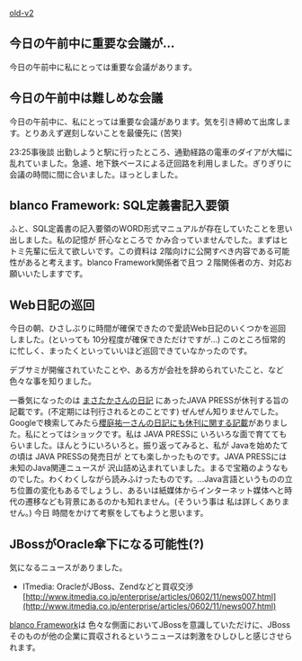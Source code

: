 [old-v2](ig060216-orig.html)

## 今日の午前中に重要な会議が…

今日の午前中に私にとっては重要な会議があります。


## 今日の午前中は難しめな会議

今日の午前中に、私にとっては重要な会議があります。気を引き締めて出席します。とりあえず遅刻しないことを最優先に (苦笑)

23:25事後談 出勤しようと駅に行ったところ、通勤経路の電車のダイアが大幅に乱れていました。急遽、地下鉄ベースによる迂回路を利用しました。ぎりぎりに会議の時間に間に合いました。ほっとしました。

## blanco Framework: SQL定義書記入要領

ふと、SQL定義書の記入要領のWORD形式マニュアルが存在していたことを思い出しました。私の記憶が 肝心なところで かみ合っていませんでした。まずはヒトミ先輩に伝えて欲しいです。この資料は 2階向けに公開すべき内容である可能性があると考えます。blanco Framework関係者で且つ ２階関係者の方、対応お願いいたしますです。

## Web日記の巡回

今日の朝、ひさしぶりに時間が確保できたので愛読Web日記のいくつかを巡回しました。(といっても 10分程度が確保できただけですが…) このところ恒常的に忙しく、まったくといっていいほど巡回できていなかったのです。

デブサミが開催されていたことや、ある方が会社を辞められていたこと、など色々な事を知りました。

一番気になったのは [まさたかさんの日記](http://d.hatena.ne.jp/masataka_k/20060207) にあったJAVA PRESSが休刊する旨の記載です。(不定期には刊行されるとのことです) ぜんぜん知りませんでした。Googleで検索してみたら[櫻庭祐一さんの日記にも休刊に関する記載](http://www5.airnet.ne.jp/sakuraba/java/diary/200512.html)がありました。私にとってはショックです。私は JAVA PRESSに いろいろな面で育ててもらいました。ほんとうにいろいろと。振り返ってみると、私が Javaを始めたての頃は JAVA PRESSの発売日が とても楽しかったものです。JAVA PRESSには未知のJava関連ニュースが 沢山詰め込まれていました。まるで宝箱のようなものでした。わくわくしながら読みふけったものです。…Java言語というものの立ち位置の変化もあるでしょうし、あるいは紙媒体からインターネット媒体へと時代の遷移なども背景にあるのかも知れません。(そういう事は 私は詳しくありません。) 今日 時間をかけて考察をしてもようと思います。

## JBossがOracle傘下になる可能性(?)

気になるニュースがありました。

* ITmedia: OracleがJBoss、Zendなどと買収交渉
  [http://www.itmedia.co.jp/enterprise/articles/0602/11/news007.html](http://www.itmedia.co.jp/enterprise/articles/0602/11/news007.html)

[blanco Framework](https://www.igapyon.jp/blanco/blanco.ja.html)は 色々な側面においてJBossを意識していただけに、JBossそのものが他の企業に買収されるというニュースは刺激をひしひしと感じさせられます。